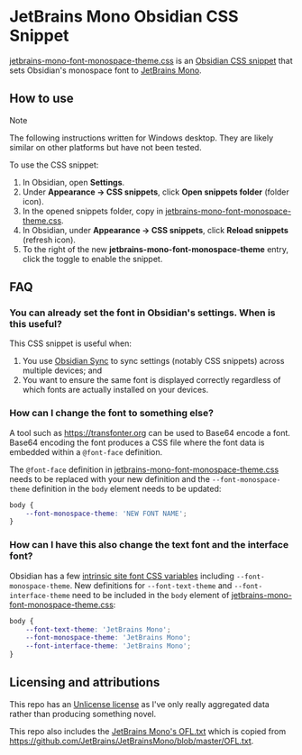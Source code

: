 # JetBrains Mono Obsidian CSS Snippet
[jetbrains-mono-font-monospace-theme.css](jetbrains-mono-font-monospace-theme.css) is an [Obsidian CSS snippet](https://help.obsidian.md/Extending+Obsidian/CSS+snippets) that sets Obsidian's monospace font to [JetBrains Mono](https://www.jetbrains.com/lp/mono).

## How to use

> [!note]
> The following instructions written for Windows desktop. They are likely similar on other platforms but have not been tested.

To use the CSS snippet:

1. In Obsidian, open **Settings**.
2. Under **Appearance → CSS snippets**, click **Open snippets folder** (folder icon).
3. In the opened snippets folder, copy in [jetbrains-mono-font-monospace-theme.css](jetbrains-mono-font-monospace-theme.css).
4. In Obsidian, under **Appearance → CSS snippets**, click **Reload snippets** (refresh icon).
5. To the right of the new **jetbrains-mono-font-monospace-theme** entry, click the toggle to enable the snippet.

## FAQ

### You can already set the font in Obsidian's settings. When is this useful?

This CSS snippet is useful when:

1. You use [Obsidian Sync](https://obsidian.md/sync) to sync settings (notably CSS snippets) across multiple devices; and
2. You want to ensure the same font is displayed correctly regardless of which fonts are actually installed on your devices.

### How can I change the font to something else?

A tool such as https://transfonter.org can be used to Base64 encode a font. Base64 encoding the font produces a CSS file where the font data is embedded within a `@font-face` definition.

The `@font-face` definition in [jetbrains-mono-font-monospace-theme.css](jetbrains-mono-font-monospace-theme.css) needs to be replaced with your new definition and the `--font-monospace-theme` definition in the `body` element needs to be updated:

```css
body {
    --font-monospace-theme: 'NEW FONT NAME';
}
```

### How can I have this also change the text font and the interface font?

Obsidian has a few [intrinsic site font CSS variables](https://docs.obsidian.md/Reference/CSS+variables/Publish/Site+fonts) including `--font-monospace-theme`. New definitions for `--font-text-theme` and `--font-interface-theme` need to be included in the `body` element of [jetbrains-mono-font-monospace-theme.css](jetbrains-mono-font-monospace-theme.css):

```css
body {
    --font-text-theme: 'JetBrains Mono';
    --font-monospace-theme: 'JetBrains Mono';
    --font-interface-theme: 'JetBrains Mono';
}
```

## Licensing and attributions

This repo has an [Unlicense license](LICENSE) as I've only really aggregated data rather than producing something novel.

This repo also includes the [JetBrains Mono's OFL.txt](JetBrainsMonoOFL.txt) which is copied from https://github.com/JetBrains/JetBrainsMono/blob/master/OFL.txt.
